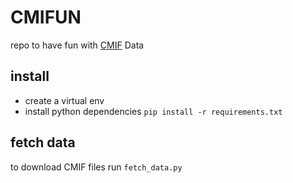 # CMIFUN

repo to have fun with [CMIF](https://correspsearch.net/en/home.html) Data

## install

* create a virtual env
* install python dependencies `pip install -r requirements.txt`

## fetch data

to download CMIF files run `fetch_data.py`
